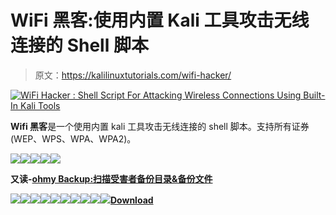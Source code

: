 # WiFi 黑客:使用内置 Kali 工具攻击无线连接的 Shell 脚本

> 原文：<https://kalilinuxtutorials.com/wifi-hacker/>

[![WiFi Hacker : Shell Script For Attacking Wireless Connections Using Built-In Kali Tools](img/ced1fe6ca19aec9831aaa7e235567b6f.png "WiFi Hacker : Shell Script For Attacking Wireless Connections Using Built-In Kali Tools")](https://1.bp.blogspot.com/-PVO8gYD9n4s/XlgrwGSHw1I/AAAAAAAAFJ8/k39t5Vi0b2kYgnz2z4yXFR1Q9L0idDajACLcBGAsYHQ/s1600/WiFi%2BHacker.png)

**Wifi 黑客**是一个使用内置 kali 工具攻击无线连接的 shell 脚本。支持所有证券(WEP、WPS、WPA、WPA2)。

![](img/6ee47338d300738914b6592dfb643036.png)![](img/9bbd7c625c41ee81cf43e20ae3cd817b.png)![](img/2749eab1559376c9266736de2f5ac32c.png)![](img/8b99f25a69518f93974599e198fc242b.png)![](img/e22b410e5d7291f5b1fe1c6a8c3e2d02.png)

**又读-[ohmy Backup:扫描受害者备份目录&备份文件](https://kalilinuxtutorials.com/ohmybackup/)**

![](img/45d1e24a762d3bb00993d61258201623.png)![](img/7957e387bb7bbe34d4e2d825df345e64.png)![](img/839ec84b40a141bf1953a129ae2d201b.png)![](img/0111d5b8ae5855af035c7ad8a0630015.png)![](img/43eec9948711c23d1b87b9d1ebbfef3f.png)![](img/e5213d369a6646ed035a14715ce32192.png)![](img/bf1195ea1c85f57a18c792f8954bf293.png)![](img/f59a4405dc828abe4003fed137c602ad.png)![](img/428d7b000ea38251f0cd04035575ffb7.png)![](img/766beeaa5307498b42fdaaa334691f82.png)[**Download**](https://github.com/esc0rtd3w/wifi-hacker)